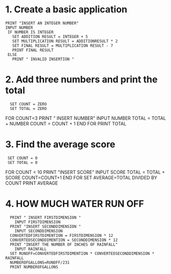 # 1. Create a basic application

    PRINT "INSERT AN INTEGER NUMBER"
    INPUT NUMBER
     IF NUMBER IS INTEGER
       SET ADDITION RESULT = INTEGER + 5
       SET MULTIPLICATION RESULT = ADDITIONRESULT * 2
       SET FINAL RESULT = MULTIPLICATION RESULT - 7
       PRINT FINAL RESULT
     ELSE
       PRINT " INVALID INSERTION "

# 2. Add three numbers and print the total
      SET COUNT = ZERO
      SET TOTAL = ZERO
   FOR COUNT<3
    PRINT " INSERT NUMBER"
    INPUT NUMBER
    TOTAL = TOTAL + NUMBER
    COUNT = COUNT + 1
  END FOR
  PRINT TOTAL 

# 3. Find the average score
     SET COUNT = 0
     SET TOTAL = 0
   FOR COUNT < 10
     PRINT "INSERT SCORE"
     INPUT SCORE
     TOTAL = TOTAL + SCORE
     COUNT=COUNT+1
   END FOR 
   SET AVERAGE=TOTAL DIVIDED BY COUNT
   PRINT AVERAGE

# 4. HOW MUCH WATER RUN OFF
      PRINT " INSERT FIRSTDIMENSION "
        INPUT FIRSTDIMENSION 
      PRINT "INSERT SECONDDIMENSION "
        INPUT SECONDDIMENSION 
      CONVERTEDFIRSTDIMENTION = FIRSTDIMENSION * 12
      CONVERTEDSECONDDIMENTION = SECONDDIMENSION * 12
      PRINT "INSERT THE NUMBER OF INCHES OF RAINFALL"
        INPUT RAINFALL
      SET RUNOFF=CONVERTEDFIRSTDIMENTION * CONVERTEDSECONDDIMENSION * RAINFALL
      NUMBEROFGALLONS=RUNOFF/231
      PRINT NUMBEROFGALLONS


      